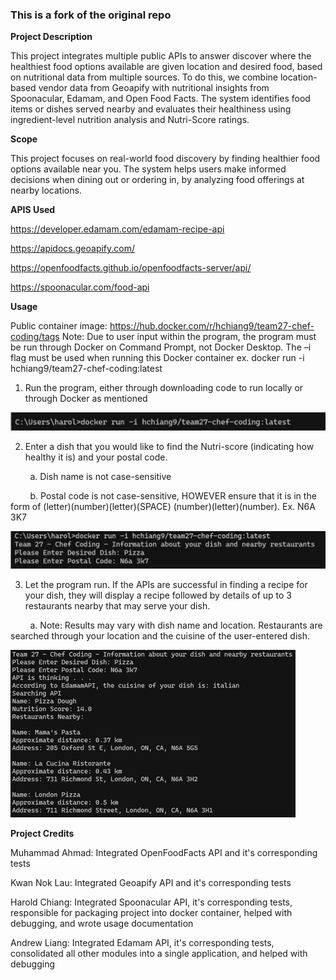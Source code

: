 ### This is a fork of the original repo

**Project Description**

This project integrates multiple public APIs to answer discover where the healthiest food options available are given location and desired food, based on nutritional data from multiple sources. To do this, we combine location-based vendor data from Geoapify with nutritional insights from Spoonacular, Edamam, and Open Food Facts. The system identifies food items or dishes served nearby and evaluates their healthiness using ingredient-level nutrition analysis and Nutri-Score ratings.

**Scope**

This project focuses on real-world food discovery by finding healthier food options available near you. The system helps users make informed decisions when dining out or ordering in, by analyzing food offerings at nearby locations.

**APIS Used**

https://developer.edamam.com/edamam-recipe-api

https://apidocs.geoapify.com/

https://openfoodfacts.github.io/openfoodfacts-server/api/

https://spoonacular.com/food-api

**Usage**

Public container image: https://hub.docker.com/r/hchiang9/team27-chef-coding/tags
Note: Due to user input within the program, the program must be run through Docker on
Command Prompt, not Docker Desktop. The –i flag must be used when running this Docker
container ex. docker run -i hchiang9/team27-chef-coding:latest

1. Run the program, either through downloading code to run locally or through Docker
as mentioned

![](img/step1.png)

2. Enter a dish that you would like to find the Nutri-score (indicating how healthy it is)
and your postal code.

&nbsp; &nbsp; &nbsp; &nbsp; a. Dish name is not case-sensitive

&nbsp; &nbsp; &nbsp; &nbsp; b. Postal code is not case-sensitive, HOWEVER ensure that it is in the form of (letter)(number)(letter)(SPACE) (number)(letter)(number). Ex. N6A 3K7

![](img/step2.png)

3. Let the program run. If the APIs are successful in finding a recipe for your dish, they
will display a recipe followed by details of up to 3 restaurants nearby that may serve
your dish.

&nbsp; &nbsp; &nbsp; &nbsp; a. Note: Results may vary with dish name and location. Restaurants are searched through your location and the cuisine of the user-entered dish. 

![](img/step3.png)

**Project Credits**

Muhammad Ahmad: Integrated OpenFoodFacts API and it's corresponding tests

Kwan Nok Lau: Integrated Geoapify API and it's corresponding tests

Harold Chiang: Integrated Spoonacular API, it's corresponding tests, responsible for packaging project into docker container, helped with debugging, and wrote usage documentation 

Andrew Liang: Integrated Edamam API, it's corresponding tests, consolidated all other modules into a single application, and helped with debugging
